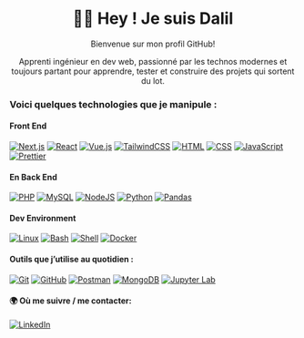 <h1 align="center">🧑‍💻 Hey ! Je suis Dalil </h1>

<p align="center">Bienvenue sur mon profil GitHub!</p>
<p align="center">Apprenti ingénieur en dev web, passionné par les technos modernes et toujours partant pour apprendre, tester et construire des projets qui sortent du lot.</p>

<h3 align="left">Voici quelques technologies que je manipule :</h3>

<h4>Front End</h4>

[![Next.js](https://img.shields.io/badge/Next.js-000?logo=nextdotjs&logoColor=white)](#)
[![React](https://img.shields.io/badge/React-%2320232a.svg?logo=react&logoColor=%2361DAFB)](#)
[![Vue.js](https://img.shields.io/badge/Vue.js-4FC08D?logo=vuedotjs&logoColor=fff)](#)
[![TailwindCSS](https://img.shields.io/badge/Tailwind%20CSS-%2338B2AC.svg?logo=tailwind-css&logoColor=white)](#)
[![HTML](https://img.shields.io/badge/HTML-%23E34F26.svg?logo=html5&logoColor=white)](#)
[![CSS](https://img.shields.io/badge/CSS-1572B6?logo=css3&logoColor=fff)](#)
[![JavaScript](https://img.shields.io/badge/JavaScript-F7DF1E?logo=javascript&logoColor=000)](#)
[![Prettier](https://img.shields.io/badge/Prettier-f8bc45?logo=prettier&logoColor=fff)](#)

<h4>En Back End</h4>

[![PHP](https://img.shields.io/badge/php-%23777BB4.svg?&logo=php&logoColor=white)](#)
[![MySQL](https://img.shields.io/badge/MySQL-4479A1?logo=mysql&logoColor=fff)](#)
[![NodeJS](https://img.shields.io/badge/Node.js-6DA55F?logo=node.js&logoColor=white)](#)
[![Python](https://img.shields.io/badge/Python-3776AB?logo=python&logoColor=fff)](#)
[![Pandas](https://img.shields.io/badge/Pandas-150458?logo=pandas&logoColor=fff)](#)

<h4>Dev Environment</h4>

[![Linux](https://img.shields.io/badge/Linux-FCC624?logo=linux&logoColor=black)](#)
[![Bash](https://img.shields.io/badge/Bash-4EAA25?logo=gnubash&logoColor=fff)](#)
[![Shell](https://img.shields.io/badge/Shell-000?logo=zsh&logoColor=fff)](#)
[![Docker](https://img.shields.io/badge/Docker-2496ED?logo=docker&logoColor=fff)](#)

<h4>Outils que j’utilise au quotidien :</h4>

[![Git](https://img.shields.io/badge/Git-F05032?logo=git&logoColor=fff)](#)
[![GitHub](https://img.shields.io/badge/GitHub-%23121011.svg?logo=github&logoColor=white)](#)
[![Postman](https://img.shields.io/badge/Postman-F37440?logo=postman&logoColor=fff)](#)
[![MongoDB](https://img.shields.io/badge/MongoDB-%234ea94b.svg?logo=mongodb&logoColor=white)](#)
[![Jupyter Lab](https://img.shields.io/badge/Jupyter%20Lab-f8bc45?logo=jupyternotebook&logoColor=fff)](#)

<h4>🌍 Où me suivre / me contacter:</h4>

[![LinkedIn](https://custom-icon-badges.demolab.com/badge/LinkedIn-0A66C2?logo=linkedin-white&logoColor=fff)](https://www.linkedin.com/in/hianeda/)

